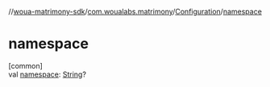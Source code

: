 //[woua-matrimony-sdk](../../../index.md)/[com.woualabs.matrimony](../index.md)/[Configuration](index.md)/[namespace](namespace.md)

# namespace

[common]\
val [namespace](namespace.md): [String](https://kotlinlang.org/api/latest/jvm/stdlib/kotlin/-string/index.html)?
